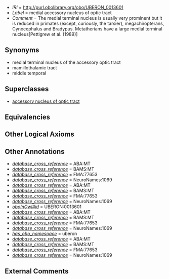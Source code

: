  * *IRI* = http://purl.obolibrary.org/obo/UBERON_0013601
 * *Label* = medial accessory nucleus of optic tract
 * *Comment* = The  medial terminal nucleus is usually very prominent but it is reduced in primates (except, curiously, the tarsier), megachiropterans, Cynocephalus and Bradypus.  Metatherians have a large medial terminal nucleus[Pettigrew et al. (1989)]

## Synonyms

 * medial terminal nucleus of the accessory optic tract
 * mamillothalamic tract
 * middle temporal

## Superclasses

 * [accessory nucleus of optic tract](../../UBERON/98/UBERON_0013598.md)

## Equivalencies


## Other Logical Axioms


## Other Annotations

 * *[database_cross_reference](../../ef/oboInOwl#hasDbXref.md)* = ABA:MT
 * *[database_cross_reference](../../ef/oboInOwl#hasDbXref.md)* = BAMS:MT
 * *[database_cross_reference](../../ef/oboInOwl#hasDbXref.md)* = FMA:77653
 * *[database_cross_reference](../../ef/oboInOwl#hasDbXref.md)* = NeuroNames:1069
 * *[database_cross_reference](../../ef/oboInOwl#hasDbXref.md)* = ABA:MT
 * *[database_cross_reference](../../ef/oboInOwl#hasDbXref.md)* = BAMS:MT
 * *[database_cross_reference](../../ef/oboInOwl#hasDbXref.md)* = FMA:77653
 * *[database_cross_reference](../../ef/oboInOwl#hasDbXref.md)* = NeuroNames:1069
 * *[oboInOwl#id](../../id/oboInOwl#id.md)* = UBERON:0013601
 * *[database_cross_reference](../../ef/oboInOwl#hasDbXref.md)* = ABA:MT
 * *[database_cross_reference](../../ef/oboInOwl#hasDbXref.md)* = BAMS:MT
 * *[database_cross_reference](../../ef/oboInOwl#hasDbXref.md)* = FMA:77653
 * *[database_cross_reference](../../ef/oboInOwl#hasDbXref.md)* = NeuroNames:1069
 * *[has_obo_namespace](../../ce/oboInOwl#hasOBONamespace.md)* = uberon
 * *[database_cross_reference](../../ef/oboInOwl#hasDbXref.md)* = ABA:MT
 * *[database_cross_reference](../../ef/oboInOwl#hasDbXref.md)* = BAMS:MT
 * *[database_cross_reference](../../ef/oboInOwl#hasDbXref.md)* = FMA:77653
 * *[database_cross_reference](../../ef/oboInOwl#hasDbXref.md)* = NeuroNames:1069

## External Comments

